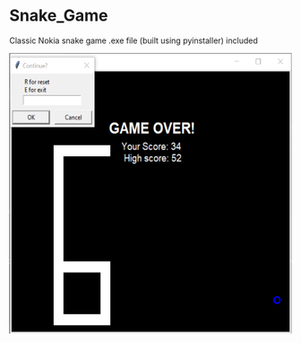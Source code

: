 # Snake_Game
Classic Nokia snake game .exe file (built using pyinstaller) included


<img src="result.PNG" width=550 height=500/>

